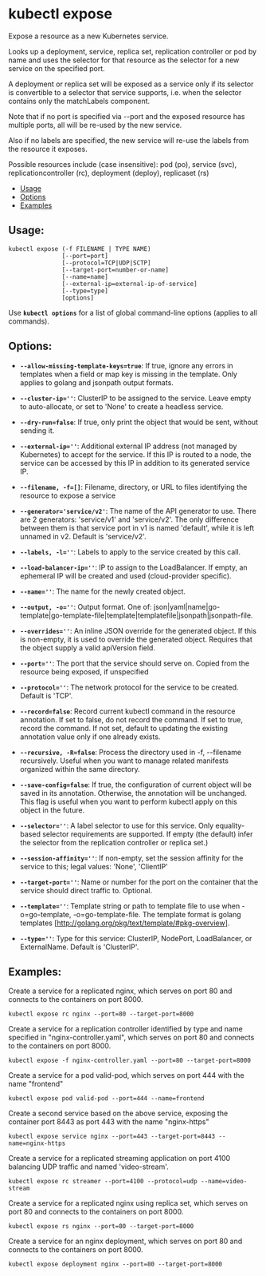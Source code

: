 # kubectl expose

Expose a resource as a new Kubernetes service.

Looks up a deployment, service, replica set, replication controller or pod by name and uses the selector for that resource as the selector for a new service on the specified port.

A deployment or replica set will be exposed as a service only if its selector is convertible to a selector that service supports, i.e. when the selector contains only the matchLabels component.

Note that if no port is specified via --port and the exposed resource has multiple ports, all will be re-used by the new service.

Also if no labels are specified, the new service will re-use the labels from the resource it exposes.

Possible resources include (case insensitive): pod (po), service (svc), replicationcontroller (rc), deployment (deploy), replicaset (rs)

+ [Usage](#usage)
+ [Options](#options)
+ [Examples](#examples)

## Usage:

```
kubectl expose (-f FILENAME | TYPE NAME) 
               [--port=port]
               [--protocol=TCP|UDP|SCTP]
               [--target-port=number-or-name]
               [--name=name]
               [--external-ip=external-ip-of-service]
               [--type=type]
               [options]
```

Use **`kubectl options`** for a list of global command-line options (applies to all commands).

## Options:

+ **`--allow-missing-template-keys=true`**:
If true, ignore any errors in templates when a field or map key is missing in the template. Only applies to golang and jsonpath output formats.

+ **`--cluster-ip=''`**:
ClusterIP to be assigned to the service. Leave empty to auto-allocate, or set to 'None' to create a headless service.

+ **`--dry-run=false`**:
If true, only print the object that would be sent, without sending it.

+ **`--external-ip=''`**:
Additional external IP address (not managed by Kubernetes) to accept for the service. If this IP is routed to a node, the service can be accessed by this IP in addition to its generated service IP. 

+ **`--filename, -f=[]`**:
Filename, directory, or URL to files identifying the resource to expose a service

+ **`--generator='service/v2'`**:
The name of the API generator to use. There are 2 generators: 'service/v1' and 'service/v2'. The only difference between them is that service port in v1 is named 'default', while it is left unnamed in v2. Default is 'service/v2'.

+ **`--labels, -l=''`**:
Labels to apply to the service created by this call.

+ **`--load-balancer-ip=''`**:
IP to assign to the LoadBalancer. If empty, an ephemeral IP will be created and used (cloud-provider specific).

+ **`--name=''`**:
The name for the newly created object.

+ **`--output, -o=''`**:
Output format. One of: json|yaml|name|go-template|go-template-file|template|templatefile|jsonpath|jsonpath-file.

+ **`--overrides=''`**:
An inline JSON override for the generated object. If this is non-empty, it is used to override the generated object. Requires that the object supply a valid apiVersion field.

+ **`--port=''`**:
The port that the service should serve on. Copied from the resource being exposed, if unspecified

+ **`--protocol=''`**:
The network protocol for the service to be created. Default is 'TCP'.

+ **`--record=false`**:
Record current kubectl command in the resource annotation. If set to false, do not record the command. If set to true, record the command. If not set, default to updating the existing annotation value only if one already exists.

+ **`--recursive, -R=false`**:
Process the directory used in -f, --filename recursively. Useful when you want to manage related manifests organized within the same directory.

+ **`--save-config=false`**:
If true, the configuration of current object will be saved in its annotation. Otherwise, the annotation will be unchanged. This flag is useful when you want to perform kubectl apply on this object in the future.

+ **`--selector=''`**:
A label selector to use for this service. Only equality-based selector requirements are supported. If empty (the default) infer the selector from the replication controller or replica set.)

+ **`--session-affinity=''`**:
If non-empty, set the session affinity for the service to this; legal values: 'None', 'ClientIP'

+ **`--target-port=''`**:
Name or number for the port on the container that the service should direct traffic to. Optional.

+ **`--template=''`**:
Template string or path to template file to use when -o=go-template, -o=go-template-file. The template format is golang templates [http://golang.org/pkg/text/template/#pkg-overview].

+ **`--type=''`**:
Type for this service: ClusterIP, NodePort, LoadBalancer, or ExternalName. Default is 'ClusterIP'.

## Examples:

Create a service for a replicated nginx, which serves on port 80 and connects to the containers on port 8000.

```
kubectl expose rc nginx --port=80 --target-port=8000
```

Create a service for a replication controller identified by type and name specified in "nginx-controller.yaml", which serves on port 80 and connects to the containers on port 8000.

```
kubectl expose -f nginx-controller.yaml --port=80 --target-port=8000
```

Create a service for a pod valid-pod, which serves on port 444 with the name "frontend"

```
kubectl expose pod valid-pod --port=444 --name=frontend
```

Create a second service based on the above service, exposing the container port 8443 as port 443 with the name "nginx-https"

```
kubectl expose service nginx --port=443 --target-port=8443 --name=nginx-https
```

Create a service for a replicated streaming application on port 4100 balancing UDP traffic and named 'video-stream'.

```
kubectl expose rc streamer --port=4100 --protocol=udp --name=video-stream
```

Create a service for a replicated nginx using replica set, which serves on port 80 and connects to the containers on port 8000.

```
kubectl expose rs nginx --port=80 --target-port=8000
```

Create a service for an nginx deployment, which serves on port 80 and connects to the containers on port 8000.

```
kubectl expose deployment nginx --port=80 --target-port=8000
```


